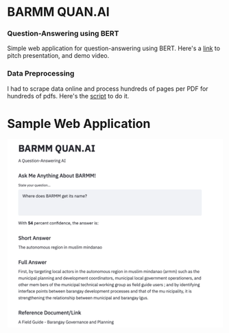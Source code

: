 # BARMM QUAN.AI
### Question-Answering using BERT
Simple web application for question-answering using BERT. Here's a [link](https://drive.google.com/drive/folders/1gxXUrlT48MMFRPjf90fXOPFoDOW6Yxmc?usp=sharing) to pitch presentation, and demo video.

### Data Preprocessing
I had to scrape data online and process hundreds of pages per PDF for hundreds of pdfs. Here's the [script](https://colab.research.google.com/drive/1y_H_E97BRBq7NnXO_2vpCi7zzHGCISTx?usp=sharing) to do it.

# Sample Web Application

![Sample image of the question answering web application.](images/bert_qa.png)
